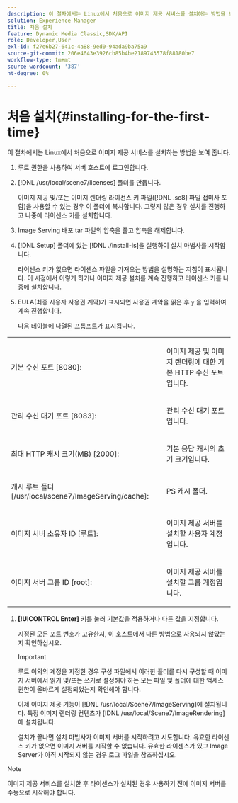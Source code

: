 ```yaml
---
description: 이 절차에서는 Linux에서 처음으로 이미지 제공 서비스를 설치하는 방법을 보여 줍니다.
solution: Experience Manager
title: 처음 설치
feature: Dynamic Media Classic,SDK/API
role: Developer,User
exl-id: f27e6b27-641c-4a88-9ed0-94ada9ba75a9
source-git-commit: 206e4643e3926cb85b4be2189743578f88180be7
workflow-type: tm+mt
source-wordcount: '387'
ht-degree: 0%

---
```


# 처음 설치{#installing-for-the-first-time}

이 절차에서는 Linux에서 처음으로 이미지 제공 서비스를 설치하는 방법을 보여 줍니다.

1. 루트 권한을 사용하여 서버 호스트에 로그인합니다.
1. [!DNL /usr/local/scene7/licenses] 폴더를 만듭니다.

   이미지 제공 및/또는 이미지 렌더링 라이선스 키 파일([!DNL .sc8] 파일 접미사 포함)을 사용할 수 있는 경우 이 폴더에 복사합니다. 그렇지 않은 경우 설치를 진행하고 나중에 라이센스 키를 설치합니다.
1. Image Serving 배포 tar 파일의 압축을 풀고 압축을 해제합니다.
1. [!DNL Setup] 폴더에 있는 [!DNL ./install-is]을 실행하여 설치 마법사를 시작합니다.

   라이센스 키가 없으면 라이센스 파일을 가져오는 방법을 설명하는 지침이 표시됩니다. 이 시점에서 이렇게 하거나 이미지 제공 설치를 계속 진행하고 라이센스 키를 나중에 설치합니다.
1. EULA(최종 사용자 사용권 계약)가 표시되면 사용권 계약을 읽은 후 `y` 을 입력하여 계속 진행합니다.

   다음 테이블에 나열된 프롬프트가 표시됩니다.

<table id="table_0E7B673CAD8E4C5EB72F8283A0DDEFC8"> 
 <tbody> 
  <tr> 
   <td colname="col1"> <p><span class="codeph"> 기본 수신 포트 [8080]:</span> </p> </td> 
   <td colname="col2"> <p>이미지 제공 및 이미지 렌더링에 대한 기본 HTTP 수신 포트입니다. </p> </td> 
  </tr> 
  <tr> 
   <td colname="col1"> <p><span class="codeph"> 관리 수신 대기 포트 [8083]:</span> </p> </td> 
   <td colname="col2"> <p>관리 수신 대기 포트입니다. </p> </td> 
  </tr> 
  <tr> 
   <td colname="col1"> <p><span class="codeph"> 최대 HTTP 캐시 크기(MB) [2000]:</span> </p> </td> 
   <td colname="col2"> <p>기본 응답 캐시의 초기 크기입니다. </p> </td> 
  </tr> 
  <tr> 
   <td colname="col1"> <p><span class="codeph"> 캐시 루트 폴더 [/usr/local/scene7/ImageServing/cache]:</span> </p> </td> 
   <td colname="col2"> <p>PS 캐시 폴더. </p> </td> 
  </tr> 
  <tr> 
   <td colname="col1"> <p><span class="codeph"> 이미지 서버 소유자 ID [루트]:</span> </p> </td> 
   <td colname="col2"> <p>이미지 제공 서버를 설치할 사용자 계정입니다. </p> </td> 
  </tr> 
  <tr> 
   <td colname="col1"> <p><span class="codeph"> 이미지 서버 그룹 ID [root]:</span> </p> </td> 
   <td colname="col2"> <p>이미지 제공 서버를 설치할 그룹 계정입니다. </p> </td> 
  </tr> 
 </tbody> 
</table>

1. **[!UICONTROL Enter]** 키를 눌러 기본값을 적용하거나 다른 값을 지정합니다.

   지정된 모든 포트 번호가 고유한지, 이 호스트에서 다른 방법으로 사용되지 않았는지 확인하십시오.

   >[!IMPORTANT]
   >
   >루트 이외의 계정을 지정한 경우 구성 파일에서 이러한 폴더를 다시 구성할 때 이미지 서버에서 읽기 및/또는 쓰기로 설정해야 하는 모든 파일 및 폴더에 대한 액세스 권한이 올바르게 설정되었는지 확인해야 합니다.
   >
   >이제 이미지 제공 기능이 [!DNL /usr/local/Scene7/ImageServing]에 설치됩니다. 특정 이미지 렌더링 컨텐츠가 [!DNL /usr/local/Scene7/ImageRendering]에 설치됩니다.
   >
   >설치가 끝나면 설치 마법사가 이미지 서버를 시작하려고 시도합니다. 유효한 라이센스 키가 없으면 이미지 서버를 시작할 수 없습니다. 유효한 라이센스가 있고 Image Server가 아직 시작되지 않는 경우 로그 파일을 참조하십시오.

>[!NOTE]
>
>이미지 제공 서비스를 설치한 후 라이센스가 설치된 경우 사용하기 전에 이미지 서버를 수동으로 시작해야 합니다.
